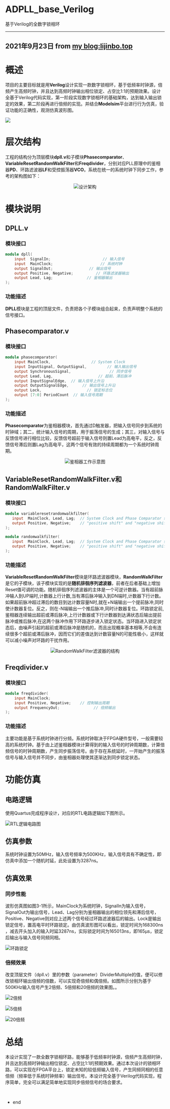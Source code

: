 # ADPLL_base_Verilog
基于Verilog的全数字锁相环

---
2021年9月23日  from  [my blog:lijinbo.top](http://lijinbo.top/)
---

# 概述

项目的主要目标就是用**Verilog**设计实现一款数字锁相环，基于低频率时钟源，倍频产生高频时钟，并且达到高频时钟输出相位锁定、占空比1:1的预期效果。设计全基于Verilog代码实现，第一阶段实现数字锁相环的基础架构，达到输入输出锁定的效果，第二阶段再进行倍频的实现。并结合**Modelsim**平台进行行为仿真，验证功能的正确性，观测仿真波形图。 

![](https://s2.loli.net/2021/12/06/arilVAXkFsG1gh8.png)

<!--more-->

# 层次结构

工程的结构分为顶层模块**dpll.v**和子模块**Phasecomparator**、**VariableResetRandomWalkFilter**和**Freqdivider**，分别对应PLL原理中的鉴相器**PD**、环路滤波器**LF**和受控振荡器**VCO**。系统在统一的系统时钟下同步工作，参考的架构图如下：

<div style='text-align: center;'>

![设计架构](https://s2.loli.net/2021/12/06/wpVePZIkvgc9U3x.jpg)

</div>

# 模块说明

## DPLL.v

### 模块接口

```verilog
module dpll(
    input  SignalIn;                       // 输入信号
    input  MainClock;                     // 系统时钟
    output SignalOut;                // 输出信号
    output Positive, Negative;          // 环路滤波器输出
    output Lead, Lag;               // 鉴相器输出
);
```



### 功能描述

**DPLL**模块是工程的顶层文件，负责把各个子模块组合起来，负责声明整个系统的信号接口。

## Phasecomparator.v

### 模块接口

```verilog
module phasecomparator(
    input MainClock,                  // System Clock
    input InputSignal, OutputSignal,         // 输入输出信号
    output SynchronousSignal,                 // 同步信号
    output Lead, Lag,                    // 超前、滞后脉冲
    output InputSignalEdge,  // 输入信号上升沿
    output OutputSignalEdge,      // 输出信号上升沿
    output Lock,                    // 锁定标志位
    output [7:0] PeriodCount  // 输入信号周期
);
```



### 功能描述

**Phasecomparator**为鉴相器模块，首先通过D触发器，把输入信号同步到系统的时钟域；其二，统计输入信号的周期，用于振荡信号的生成；其三，对输入信号与反馈信号进行相位比较，反馈信号超前于输入信号则置Lead为高电平，反之，反馈信号滞后则置Lag为高电平，这两个信号有效的持续周期都为一个系统时钟周期。

<div style='text-align: center;'>

![鉴相器工作示意图](https://s2.loli.net/2021/12/06/GUCWkRHwEKltxFZ.jpg)

</div>

## VariableResetRandomWalkFilter.v和RandomWalkFilter.v

### 模块接口

```verilog
module variableresetrandomwalkfilter(
   input  MainClock, Lead, Lag;  // System Clock and Phase Comparator signals
   output Positive, Negative;    // "positive shift" and "negative shift" outputs
);
```

```verilog
module randomwalkfilter(
   input  MainClock, Lead, Lag;  // System Clock and Phase Comparator signals
   output Positive, Negative;    // "positive shift" and "negative shift" outputs
);
```

### 功能描述

**VariableResetRandomWalkFilter**模块是环路滤波器模块，**RandomWalkFilter**是它的子模块，该子模块实现的是**随机徘徊序列滤波器**，前者在后者基础上增加Reset值可调的功能。随机徘徊序列滤波器的主体是一个可逆计数器。当有超前脉冲输人到UP端时,计数器上行计数,当有滞后脉冲输入到DN端时,计数器下行计数。如果超前脉冲超过滞后的数目到达计数容量N时,就在+N端输出一个提前脉冲,同时使计数器复位。反之，则在-N端输出一个推后脉冲,同时计数器复位。环路锁定前,鉴相器连续输出超前或滞后脉冲,上行计数器或下行计数器到达满状态后输出提前脉冲或推后脉冲,在这两个脉冲作用下环路逐步进入锁定状态。当环路进入锁定状态后，由噪声引起的超前或滞后脉冲是随机的，而且出现概率基本相等,不会有连续很多个超前或滞后脉冲，因而它们的差值达到计数容量N的可能性极小，这样就可以减小噪声对环路的干扰作用。

<div style='text-align: center;'>

![RandomWalkFilter滤波器的结构](https://s2.loli.net/2021/12/06/C7VKpyd3mNFPsrg.jpg)

</div>



## Freqdivider.v

### 模块接口

```verilog
module freqdivider(
	input MainClock;                  
	input Positive, Negative;    // 控制输出周期
	output FrequencyOut;               // 倍频输出
);
```

### 功能描述

主要功能是基于系统时钟进行分频。系统时钟取决于FPGA硬件型号，一般需要较高的系统时钟。基于由上述鉴相器模块计算得到的输入信号的时钟周期数，计算倍频信号的时钟周期数，产生同步振荡信号。由于存在系统延时，一开始产生的振荡信号与输入信号并不同步，由鉴相器处理使其逐渐达到同步锁定状态。

# 功能仿真

## 电路逻辑

使用Quartus完成程序设计，对应的RTL电路逻辑如下图所示。

![RTL逻辑电路图](https://s2.loli.net/2021/12/06/JWBkolRYv56Op2V.png)

## 仿真参数

系统时钟设置为50MHz，输入信号频率为500KHz，输入信号具有不确定性，即仿真中添加一个随机时延，此处设置为3287ns。

## 仿真效果

### 同步性能

波形仿真图如图3-1所示，MainClock为系统时钟，SignalIn为输入信号，SignalOut为输出信号，Lead、Lag分别为鉴相器输出的相位领先和滞后信号，Positive、Negative则对应上述两个信号经过环路滤波器后的输出。Lock是输出锁定信号，置高电平时环路锁定。由仿真波形图可以看出，锁定时间为168300ns ，减去开头加入的输入时延3287ns，实际锁定时间为165013ns，即165μs，锁定后输出与输入信号同频同相。

![环路锁定](https://s2.loli.net/2021/12/06/jmBtJRqaOgFWsSx.png)

### 倍频效果

改变顶层文件（dpll.v）里的参数（parameter）DividerMultiple的值，便可以修改锁相环输出倍频的倍数，可以实现奇倍频和偶倍频。如图所示分别为基于500KHz输入信号产生2倍频、5倍频和20倍频的效果图。。

![2倍频](https://s2.loli.net/2021/12/06/Ibzl2HNjD1W9xRQ.png)

![5倍频](https://s2.loli.net/2021/12/06/xM14OUsGlWbcQ6I.png)

![20倍频](https://s2.loli.net/2021/12/06/U5VjaZlAGEFqdS3.png)

# 总结

本设计实现了一款全数字锁相环路，能够基于低频率时钟源，倍频产生高频时钟，并且达到高频时钟输出相位锁定、占空比1:1的预期效果。通过本次设计的锁相环路，可以实现在FPGA平台上，锁定未知的较低频输入信号，产生同频同相的任意倍频（频率低于系统时钟频率）输出信号。本设计完全基于Verilog代码实现，程序简单，完全可以满足简单地实现同步倍频信号的场合要求。

 

 </br>

- end
